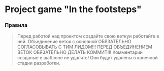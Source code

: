 # Project game "In the footsteps"

### Правила
>Перед работой над проектом создайте свою веткуи работайте в ней.
>Объединение веток с основной ОБЯЗАТЕЛЬНО СОГЛАСОВЫВАТЬ С ТИМ ЛИДОМ!!!
>ПЕРЕД ОБЪЕДИНЕНИЕМ ВЕТОК ОБЯЗАТЕЛЬНО ДЕЛАТЬ КОММИТ!!!
>Комментарии созданые в шаблоне не удалять! Они будут удалены в конечной стадии разработки.